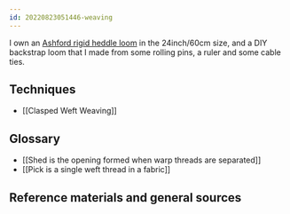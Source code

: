 ```yaml
---
id: 20220823051446-weaving
---
```


I own an [Ashford rigid heddle loom](https://www.winghamwoolwork.co.uk/rigid-heddle-loom.html) in the 24inch/60cm size, and a DIY backstrap loom that I made from some rolling pins, a ruler and some cable ties.

## Techniques
 
- [[Clasped Weft Weaving]]

## Glossary

- [[Shed is the opening formed when warp threads are separated]]
- [[Pick is a single weft thread in a fabric]]

## Reference materials and general sources

